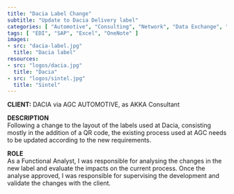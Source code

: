```yaml
---
title: "Dacia Label Change"
subtitle: "Update to Dacia Delivery label"
categories: [ "Automotive", "Consulting", "Network", "Data Exchange", "Project Management", "Team Management" ]
tags: [ "EDI", "SAP", "Excel", "OneNote" ]
images:
- src: "dacia-label.jpg"
  title: "Dacia label"
resources:
- src: "logos/dacia.jpg"
  title: "Dacia"
- src: "logos/sintel.jpg"
  title: "Sintel"
---
```


<b>CLIENT:</b> DACIA via AGC AUTOMOTIVE, as AKKA Consultant<br>

<b>DESCRIPTION</b><br>
Following a change to the layout of the labels used at Dacia, consisting mostly in the addition of a QR code, the existing process used at AGC needs to be updated according to the new requirements.<br>

<b>ROLE</b><br>
As a Functional Analyst, I was responsible for analysing the changes in the new label and evaluate the impacts on the current process. Once the analyse approved, I was responsible for supervising the development and validate the changes with the client.
